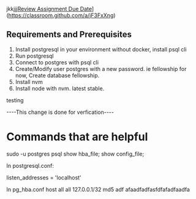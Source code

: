 jkkjjj[Review Assignment Due Date](https://classroom.github.com/assets/deadline-readme-button-22041afd0340ce965d47ae6ef1cefeee28c7c493a6346c4f15d667ab976d596c.svg)](https://classroom.github.com/a/jF3FxXng)
## Requirements and Prerequisites

1. Install postgresql in your environment without docker, install psql cli
2. Run postgresql 
3. Connect to postgres with psql cli
4. Create/Modify user postgres with a new password. ie fellowship for now, Create database fellowship.
5. Install nvm 
6. Install node with nvm. latest stable.

testing	


----This change is done for verfication----


# Commands that are helpful

sudo -u postgres psql
show hba_file;
show config_file;


In postgresql.conf:

listen_addresses = 'localhost'


In pg_hba.conf
host    all     all     127.0.0.1/32    md5
adf
afaadfadfasfdfafadfaadfa
